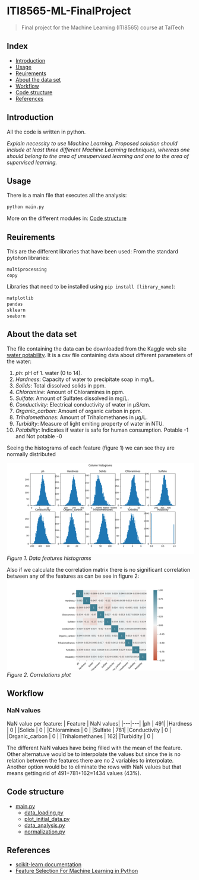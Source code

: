 # ITI8565-ML-FinalProject
>Final project for the Machine Learning (ITI8565) course at TalTech

## Index
- [Introduction](#intro)
- [Usage](#usage)
- [Reuirements](#requirements)
- [About the data set](#dataset)
- [Workflow](#workflow)
- [Code structure](#code)
- [References](#references)

<a name="intro"></a>
## Introduction
All the code is written in python. 

*Explain necessity to use Machine Learning.*
*Proposed solution should include at least three different Machine Learning techniques, whereas one should belong to the area of unsupervised learning and one to the area of supervised learning.*

<a name="usage"></a>
## Usage
There is a main file that executes all the analysis:
```bash
python main.py
```
More on the different modules in: [Code structure](#code)

<a name="requirements"></a>
## Reuirements
This are the different libraries that have been used:
From the standard pytohon libraries:
```
multiprocessing
copy
```
Libraries that need to be installed using ```pip install [library_name]```:
```
matplotlib
pandas
sklearn
seaborn
```

<a name="dataset"></a>
## About the data set
The file containing the data can be downloaded from the Kaggle web site [water potability](https://www.kaggle.com/adityakadiwal/water-potability).
It is a csv file containing data about different parameters of the water:
1. *ph*: pH of 1. water (0 to 14).
2. *Hardness*: Capacity of water to precipitate soap in mg/L.
3. *Solids*: Total dissolved solids in ppm.
4. *Chloramine*: Amount of Chloramines in ppm.
5. *Sulfate*: Amount of Sulfates dissolved in mg/L.
6. *Conductivity*: Electrical conductivity of water in μS/cm.
7. *Organic_carbon*: Amount of organic carbon in ppm.
8. *Trihalomethanes*: Amount of Trihalomethanes in μg/L.
9. *Turbidity*: Measure of light emiting property of water in NTU.
10. *Potability*: Indicates if water is safe for human consumption. Potable -1 and Not potable -0

Seeing the histograms of each feature  (figure 1) we can see they are normally distributed

![Figure 1. Data features histograms](pictures/001_original_data_histograms.png "Figure 1")
*Figure 1. Data features histograms*

Also if we calculate the correlation matrix there is no significant correlation between any of the features as can be see in figure 2:
![Figure 2. Correlations plot](pictures/101_correlation_matrix.png "Figure 2")
*Figure 2. Correlations plot*

<a name="workflow"></a>
## Workflow

### NaN values

NaN value per feature:
| Feature | NaN values|
|---|---|
|ph                  |   491|
|Hardness            |   0  |
|Solids              |   0  |
|Chloramines         |   0  |
|Sulfate             |   781|
|Conductivity        |   0  |
|Organic_carbon      |   0  |
|Trihalomethanes     |   162|
|Turbidity           |   0  |

The different NaN values have being filled with the mean of the feature. Other alternatuve would be to interpolate the values but since the is no relation between the features there are no 2 variables to interpolate. Another option would be to eliminate the rows with NaN values but that means getting rid of 491+781+162=1434 values (43%). 
<a name="code"></a>
## Code structure
- [main.py](main.py)
     - [data_loading.py](data_loading.py)
     - [plot_initial_data.py](plot_initial_data.py)
     - [data_analysis.py](data_analysis.py)
     - [normalization.py](normalization.py)


<a name="references"></a>
## References
- [scikit-learn documentation](https://scikit-learn.org)
- [Feature Selection For Machine Learning in Python](https://machinelearningmastery.com/feature-selection-machine-learning-python/)